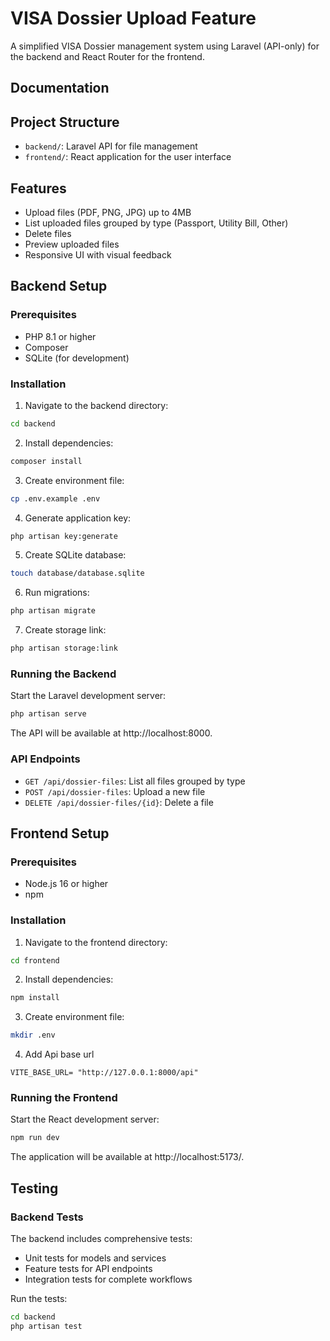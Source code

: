 # VISA Dossier Upload Feature

A simplified VISA Dossier management system using Laravel (API-only) for the backend and React Router for the frontend.

## Documentation

## Project Structure

- `backend/`: Laravel API for file management
- `frontend/`: React application for the user interface

## Features

- Upload files (PDF, PNG, JPG) up to 4MB
- List uploaded files grouped by type (Passport, Utility Bill, Other)
- Delete files
- Preview uploaded files
- Responsive UI with visual feedback

## Backend Setup

### Prerequisites

- PHP 8.1 or higher
- Composer
- SQLite (for development)

### Installation

1. Navigate to the backend directory:

```bash
cd backend
```

2. Install dependencies:

```bash
composer install
```

3. Create environment file:

```bash
cp .env.example .env
```

4. Generate application key:

```bash
php artisan key:generate
```

5. Create SQLite database:

```bash
touch database/database.sqlite
```

6. Run migrations:

```bash
php artisan migrate
```

7. Create storage link:

```bash
php artisan storage:link
```

### Running the Backend

Start the Laravel development server:

```bash
php artisan serve
```

The API will be available at http://localhost:8000.

### API Endpoints

- `GET /api/dossier-files`: List all files grouped by type
- `POST /api/dossier-files`: Upload a new file
- `DELETE /api/dossier-files/{id}`: Delete a file

## Frontend Setup

### Prerequisites

- Node.js 16 or higher
- npm 

### Installation

1. Navigate to the frontend directory:

```bash
cd frontend
```

2. Install dependencies:

```bash
npm install
```

3. Create environment file:

```bash
mkdir .env
```

4. Add Api base url

```
VITE_BASE_URL= "http://127.0.0.1:8000/api"
```

### Running the Frontend

Start the React development server:

```bash
npm run dev
```

The application will be available at http://localhost:5173/.

## Testing

### Backend Tests

The backend includes comprehensive tests:

- Unit tests for models and services
- Feature tests for API endpoints
- Integration tests for complete workflows

Run the tests:

```bash
cd backend
php artisan test
```
